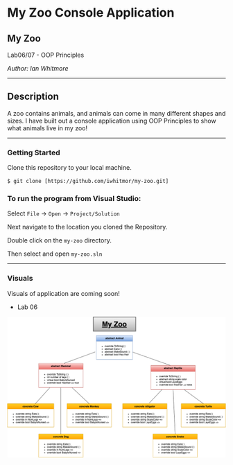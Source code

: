# My Zoo Console Application

## My Zoo

Lab06/07 - OOP Principles

*Author: Ian Whitmore*

----

## Description

A zoo contains animals, and animals can come in many different shapes and sizes. I have built out a console application using OOP Principles to show what animals live in my zoo!

---

### Getting Started
Clone this repository to your local machine.

```
$ git clone [https://github.com/iwhitmor/my-zoo.git]
```

### To run the program from Visual Studio:
Select ```File``` -> ```Open``` -> ```Project/Solution```

Next navigate to the location you cloned the Repository.

Double click on the ```my-zoo``` directory.

Then select and open ```my-zoo.sln```

---

### Visuals

Visuals of application are coming soon!

* Lab 06

![zoo1](./my-zoo-lab-6.png)